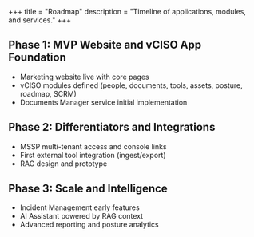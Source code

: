 +++
title = "Roadmap"
description = "Timeline of applications, modules, and services."
+++

## Phase 1: MVP Website and vCISO App Foundation
- Marketing website live with core pages
- vCISO modules defined (people, documents, tools, assets, posture, roadmap, SCRM)
- Documents Manager service initial implementation

## Phase 2: Differentiators and Integrations
- MSSP multi-tenant access and console links
- First external tool integration (ingest/export)
- RAG design and prototype

## Phase 3: Scale and Intelligence
- Incident Management early features
- AI Assistant powered by RAG context
- Advanced reporting and posture analytics

